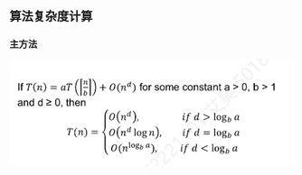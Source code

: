 # 

## 算法复杂度计算

### 主方法

![image-20220920190533417](1%20%E7%AC%A6%E5%8F%B7%E5%AE%9A%E4%B9%89.assets/image-20220920190533417.png)